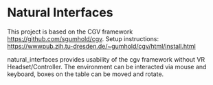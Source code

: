# Natural Interfaces

This project is based on the CGV framework <https://github.com/sgumhold/cgv>.
Setup instructions: <https://wwwpub.zih.tu-dresden.de/~gumhold/cgv/html/install.html> 

natural_interfaces provides usability of the cgv framework without VR Headset/Controller. The environment can be interacted via mouse and keyboard, boxes on the table can be moved and rotate.